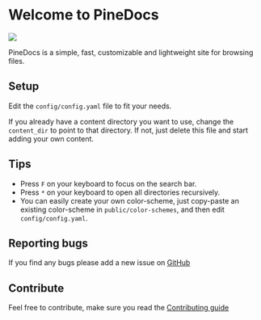 # Welcome to PineDocs

<img src="https://i.giphy.com/media/xUPGGDNsLvqsBOhuU0/giphy.webp">

PineDocs is a simple, fast, customizable and lightweight site for browsing files.


## Setup
Edit the `config/config.yaml` file to fit your needs.

If you already have a content directory you want to use, change the `content_dir` to point to that directory. If not, just delete this file and start adding your own content.


## Tips
- Press `F` on your keyboard to focus on the search bar.
- Press `*` on your keyboard to open all directories recursively.
- You can easily create your own color-scheme, just copy-paste an existing color-scheme in `public/color-schemes`, and then edit `config/config.yaml`.


## Reporting bugs
If you find any bugs please add a new issue on [GitHub](https://github.com/xy2z/PineDocs/issues)


## Contribute
Feel free to contribute, make sure you read the [Contributing guide](https://github.com/xy2z/PineDocs/blob/master/CONTRIBUTING.md)

